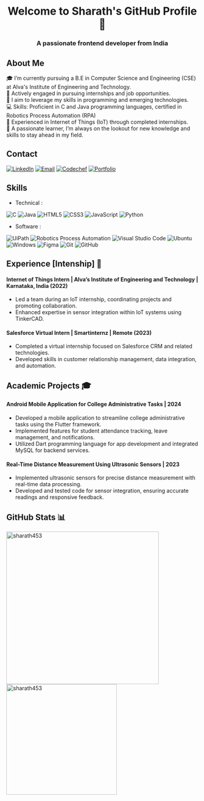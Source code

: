 <h1 align="center">Welcome to Sharath's GitHub Profile 👋</h1>
<h3 align="center">A passionate frontend developer from India</h3>

## About Me 

🎓 I’m currently pursuing a B.E in Computer Science and Engineering (CSE) at Alva's Institute of Engineering and Technology.<br>
🔭 Actively engaged in pursuing internships and job opportunities.<br>
📍 I aim to leverage my skills in programming and emerging technologies.<br>
💻 Skills: Proficient in C and Java programming languages, certified in Robotics Process Automation (RPA)<br>
🌱 Experienced in Internet of Things (IoT) through completed internships.<br>
🌱 A passionate learner, I’m always on the lookout for new knowledge and skills to stay ahead in my field.

## Contact 
[![LinkedIn](https://img.shields.io/badge/LinkedIn-sharath-blue)](https://www.linkedin.com/in/sharath-a-l-877754249/)
[![Email](https://img.shields.io/badge/Email-alsharath66%40gmail.com-green)](mailto:alsharath66@gmail.com)
[![Codechef](https://img.shields.io/badge/codechef-sharath-yellow)](https://www.codechef.com/users/al_4al21cs134)
[![Portfolio](https://img.shields.io/badge/Portfolio-sharath-blue)](https://alsharathportfolio.netlify.app/)
  
## Skills

- Technical :
  
![C](https://img.shields.io/badge/c-%2300599C.svg?style=for-the-badge&logo=c&logoColor=white)
![Java](https://img.shields.io/badge/java-%23ED8B00.svg?style=for-the-badge&logo=java&logoColor=white)
![HTML5](https://img.shields.io/badge/html5-%23E34F26.svg?style=for-the-badge&logo=html5&logoColor=white)
![CSS3](https://img.shields.io/badge/css3-%23777BB4.svg?style=for-the-badge&logo=css3&logoColor=white)
![JavaScript](https://img.shields.io/badge/javascript-%23323330.svg?style=for-the-badge&logo=javascript&logoColor=%23F7DF1E)
![Python](https://img.shields.io/badge/python-3670A0?style=for-the-badge&logo=python&logoColor=ffdd54)

- Software :

![UiPath](https://img.shields.io/badge/Uipath-%2320232a.svg?style=for-the-badge&logo=UiPath&logoColor=white)
![Robotics Process Automation](https://img.shields.io/badge/RPA-%23ED8B00.svg?style=for-the-badge&logo=RPA&logoColor=white)
![Visual Studio Code](https://img.shields.io/badge/Visual%20Studio%20Code-0078d7.svg?style=for-the-badge&logo=visual-studio-code&logoColor=white)
![Ubuntu](https://img.shields.io/badge/Ubuntu-E95420?style=for-the-badge&logo=ubuntu&logoColor=white)
![Windows](https://img.shields.io/badge/Windows-0078D6?style=for-the-badge&logo=windows&logoColor=white)
![Figma](https://img.shields.io/badge/Figma-%23039BE5.svg?style=for-the-badge&logo=Figma)
![Git](https://img.shields.io/badge/git-%23F05033.svg?style=for-the-badge&logo=git&logoColor=white)
![GitHub](https://img.shields.io/badge/github-%23121011.svg?style=for-the-badge&logo=github&logoColor=white)

## Experience [Intenship] 💼

#### Internet of Things Intern | Alva’s Institute of Engineering and Technology | Karnataka, India (2022)
- Led a team during an IoT internship, coordinating projects and promoting collaboration.
- Enhanced expertise in sensor integration within IoT systems using TinkerCAD.

#### Salesforce Virtual Intern | Smartinternz | Remote (2023)
- Completed a virtual internship focused on Salesforce CRM and related technologies.
- Developed skills in customer relationship management, data integration, and automation.

## Academic Projects 🎓

#### Android Mobile Application for College Administrative Tasks | 2024
- Developed a mobile application to streamline college administrative tasks using the Flutter framework.
- Implemented features for student attendance tracking, leave management, and notifications.
- Utilized Dart programming language for app development and integrated MySQL for backend services.

#### Real-Time Distance Measurement Using Ultrasonic Sensors | 2023
- Implemented ultrasonic sensors for precise distance measurement with real-time data processing.
- Developed and tested code for sensor integration, ensuring accurate readings and responsive feedback.

## GitHub Stats 📊
<p>
  <img src="https://github-readme-streak-stats.herokuapp.com/?user=sharath453&" alt="sharath453" width="400" />
  <img src="https://github-readme-stats.vercel.app/api/top-langs/?username=sharath453&layout=compact&theme=tokyonight" alt="sharath453" width="290" />
</p>


